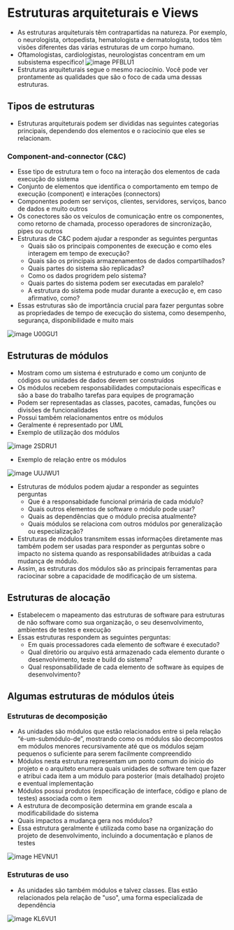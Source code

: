 # Estruturas arquiteturais e Views

- As estruturas arquiteturais têm contrapartidas na natureza. Por exemplo, o neurologista, ortopedista, hematologista e dermatologista, todos têm
visões diferentes das várias estruturas de um corpo humano.
- Oftamologistas, cardiologistas, neurologistas concentram em um subsistema específico!
![image PFBLU1](https://user-images.githubusercontent.com/43495376/197058916-bb68d90c-9344-4abe-9ee5-5bb176d4ed66.png)
- Estruturas arquiteturais segue o mesmo raciocínio. Você pode ver prontamente as qualidades que são o foco de cada uma dessas estruturas.

## Tipos de estruturas

- Estruturas arquiteturais podem ser divididas nas seguintes categorias principais, dependendo dos elementos e o raciocinio que eles se relacionam.

### Component-and-connector (C&C)

- Esse tipo de estrutura tem o foco na interação dos elementos de cada execução do sistema
- Conjunto de elementos que identifica o comportamento em tempo de execução (component) e interações (connectors)
- Componentes podem ser serviços, clientes, servidores, serviços, banco de dados e muito outros
- Os conectores são os veículos de comunicação entre os componentes, como retorno de chamada, processo operadores de sincronização, pipes ou outros
- Estruturas de C&C podem ajudar a responder as seguintes perguntas
  - Quais são os principais componentes de execução e como eles interagem em tempo de execução?
  - Quais são os principais armazenamentos de dados compartilhados?
  - Quais partes do sistema são replicadas?
  - Como os dados progridem pelo sistema?
  - Quais partes do sistema podem ser executadas em paralelo?
  - A estrutura do sistema pode mudar durante a execução e, em caso afirmativo, como?
- Essas estruturas são de importância crucial para fazer perguntas sobre as propriedades de tempo de execução do sistema, como desempenho, segurança, disponibilidade e muito mais

![image U00GU1](https://user-images.githubusercontent.com/43495376/197061948-76d2aaa2-e39e-4d25-9931-22b1afa55d7f.png)

## Estruturas de módulos

- Mostram como um sistema é estruturado e como um conjunto de códigos ou unidades de dados devem ser construídos
- Os módulos recebem responsabilidades computacionais específicas e são a base do trabalho tarefas para equipes de programação
- Podem ser representadas as classes, pacotes, camadas, funções ou divisões de funcionalidades
- Possui também relacionamentos entre os módulos 
- Geralmente é representado por UML
- Exemplo de utilização dos módulos

![image 2SDRU1](https://user-images.githubusercontent.com/43495376/197063619-30ef5a62-f7a2-4260-8bea-66c207dc150a.png)

- Exemplo de relação entre os módulos

![image UUJWU1](https://user-images.githubusercontent.com/43495376/197063790-3262dee5-0b1a-462e-a318-447e1e3d7f3f.png)

- Estruturas de módulos podem ajudar a responder as seguintes perguntas
  - Que é a responsabidade funcional primária de cada módulo?
  - Quais outros elementos de software o módulo pode usar?
  - Quais as dependências que o módulo precisa atualmente?
  - Quais módulos se relaciona com outros módulos por generalização ou especialização?
- Estruturas de módulos transmitem essas informações diretamente mas também podem ser usadas para responder as perguntas sobre o impacto no sistema quando as responsabilidades atribuidas a cada mudança de módulo.
- Assim, as estruturas dos módulos são as principais ferramentas para raciocinar sobre a capacidade de modificação de um sistema.

## Estruturas de alocação

- Estabelecem o mapeamento das estruturas de software para estruturas de não software como sua organização, o seu desenvolvimento, ambientes de testes e execução
- Essas estruturas respondem as seguintes perguntas:
  -  Em quais processadores cada elemento de software é executado?
  -  Qual diretório ou arquivo está armazenado cada elemento durante o desenvolvimento, teste e build do sistema?
  -  Qual responsabilidade de cada elemento de software às equipes de desenvolvimento?

## Algumas estruturas de módulos úteis

### Estruturas de decomposição

- As unidades são módulos que estão relacionados entre si pela relação “é-um-submódulo-de”, mostrando como os módulos são decompostos em módulos menores recursivamente até que os módulos sejam pequenos o suficiente para serem facilmente compreendido
- Módulos nesta estrutura representam um ponto comum do inicio do projeto e o arquiteto enumera quais unidades de software tem que fazer e atribui cada item a um módulo para posterior (mais detalhado) projeto e eventual implementação
- Módulos possui produtos (especificação de interface, código e plano de testes) associada com o item
- A estrutura de decomposição determina em grande escala a modificabilidade do sistema
- Quais impactos a mudança gera nos módulos?
- Essa estrutura geralmente é utilizada como base na organização do projeto de desenvolvimento, incluindo a documentação e planos de testes

![image HEVNU1](https://user-images.githubusercontent.com/43495376/197659754-f7004e90-c789-4e27-a612-089d08ba29dc.png)

### Estruturas de uso

- As unidades são também módulos e talvez classes. Elas estão relacionados pela relação de "uso", uma forma especializada de dependência

![image KL6VU1](https://user-images.githubusercontent.com/43495376/197661244-966eabbb-8c1c-4bfc-820f-967312dc052b.png)
